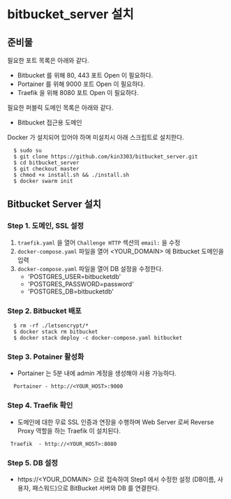# bitbucket_server 설치



## 준비물
 
필요한 포트 목록은 아래와 같다.

- Bitbucket 를 위해 80, 443 포트 Open 이 필요하다.
- Portainer 를 위해 9000 포트 Open 이 필요하다.
- Traefik 을 위해 8080 포트 Open 이 필요하다.

필요한  퍼블릭 도메인 목록은 아래와 같다.

- Bitbucket 접근용 도메인 

Docker 가 설치되어 있어야 하며 미설치시 아래 스크립트로 설치한다.

```console
  $ sudo su 
  $ git clone https://github.com/kin3303/bitbucket_server.git
  $ cd bitbucket_server
  $ git checkout master
  $ chmod +x install.sh && ./install.sh
  $ docker swarm init
```

## Bitbucket Server 설치 
 
###  Step 1. 도메인, SSL 설정

1. `traefik.yaml` 을 열어 `Challenge HTTP` 섹션의  `email:`  을 수정 
2. `docker-compose.yaml` 파일을 열어 <YOUR_DOMAIN> 에 Bitbucket 도메인을 입력 
3. `docker-compose.yaml` 파일을 열어 DB 설정을 수정한다.
     - 'POSTGRES_USER=bitbucketdb' 
     - 'POSTGRES_PASSWORD=password'
     - 'POSTGRES_DB=bitbucketdb'

###  Step 2. Bitbucket 배포

```console
  $ rm -rf ./letsencrypt/*
  $ docker stack rm bitbucket
  $ docker stack deploy -c docker-compose.yaml bitbucket 
```

### Step 3. Potainer 활성화

- Portainer 는 5분 내에 admin 계정을 생성해야 사용 가능하다. 

```
  Portainer - http://<YOUR_HOST>:9000
```

### Step 4. Traefik 확인

- 도메인에 대한 무료 SSL 인증과 연장을 수행하며 Web Server 로써 Reverse Proxy 역할을 하는 Traefik 이 설치된다.

```
 Traefik  - http://<YOUR_HOST>:8080
```

### Step 5. DB 설정

- https://<YOUR_DOMAIN> 으로 접속하여 Step1 에서 수정한 설정 (DB이름, 사용자, 패스워드)으로 BitBucket 서버와 DB 를 연결한다.
